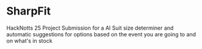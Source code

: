 # SharpFit
HackNotts 25 Project Submission for a AI Suit size determiner and automatic suggestions for options based on the event you are going to and on what's in stock
